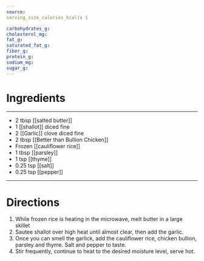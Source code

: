 ```yaml
---
source: 
serving_size_calories_kcal:: 1

carbohydrates_g: 
cholesterol_mg: 
fat_g: 
saturated_fat_g: 
fiber_g: 
protein_g: 
sodium_mg: 
sugar_g:
---
```

# Ingredients
---
- 2 tbsp [[salted butter]]
- 1 [[shallot]] diced fine
- 2 [[Garlic]] clove diced fine
- 2 tbsp [[Better than Bullion Chicken]]
- Frozen [[cauliflower rice]]
- 1 tbsp [[parsley]]
- 1 tsp [[thyme]]
- 0.25 tsp [[salt]]
- 0.25 tsp [[pepper]]
---

# Directions
1. While frozen rice is heating in the microwave, melt butter in a large skillet
2. Sautee shallot over high heat until almost clear, then add the garlic.
3. Once you can smell the garlick, add the cauliflower rice, chicken bullion, parsley and thyme. Salt and pepper to taste.
4. Stir frequently, continue to heat to the desired moisture level, serve hot.

